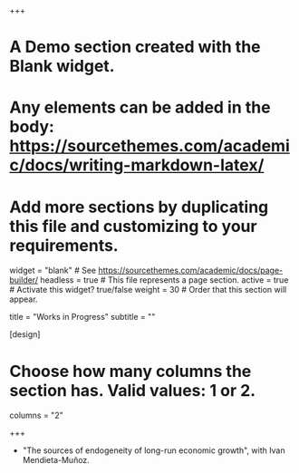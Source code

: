 +++
# A Demo section created with the Blank widget.
# Any elements can be added in the body: https://sourcethemes.com/academic/docs/writing-markdown-latex/
# Add more sections by duplicating this file and customizing to your requirements.

widget = "blank"  # See https://sourcethemes.com/academic/docs/page-builder/
headless = true  # This file represents a page section.
active = true # Activate this widget? true/false
weight = 30  # Order that this section will appear.

title = "Works in Progress"
subtitle = ""

[design]
  # Choose how many columns the section has. Valid values: 1 or 2.
  columns = "2"


+++




- "The sources of endogeneity of long-run economic growth", with Ivan Mendieta-Muñoz.
